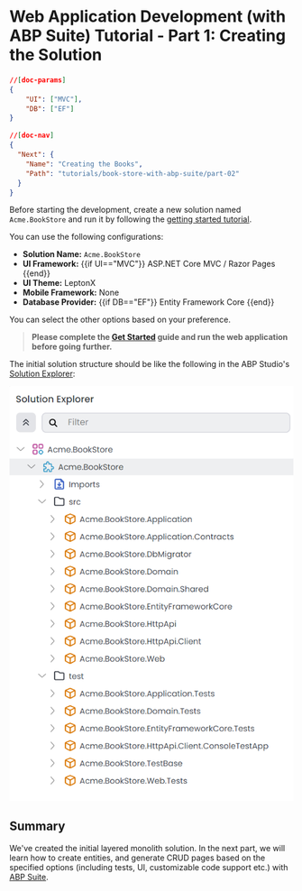 # Web Application Development (with ABP Suite) Tutorial - Part 1: Creating the Solution

````json
//[doc-params]
{
    "UI": ["MVC"],
    "DB": ["EF"]
}
````
````json
//[doc-nav]
{
  "Next": {
    "Name": "Creating the Books",
    "Path": "tutorials/book-store-with-abp-suite/part-02"
  }
}
````

Before starting the development, create a new solution named `Acme.BookStore` and run it by following the [getting started tutorial](../../get-started/layered-web-application.md).

You can use the following configurations:

* **Solution Name:** `Acme.BookStore`
* **UI Framework:** {{if UI=="MVC"}} ASP.NET Core MVC / Razor Pages {{end}}
* **UI Theme:** LeptonX
* **Mobile Framework:** None
* **Database Provider:** {{if DB=="EF"}} Entity Framework Core {{end}}

You can select the other options based on your preference.

> **Please complete the [Get Started](../../get-started/layered-web-application.md) guide and run the web application before going further.**

The initial solution structure should be like the following in the ABP Studio's [Solution Explorer](../../studio/solution-explorer.md):

![](./images/book-store-suite-solution-explorer.png)

## Summary

We've created the initial layered monolith solution. In the next part, we will learn how to create entities, and generate CRUD pages based on the specified options (including tests, UI, customizable code support etc.) with [ABP Suite](../../suite/index.md).
